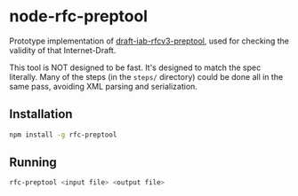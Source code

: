 # node-rfc-preptool

Prototype implementation of
[draft-iab-rfcv3-preptool](https://github.com/paulehoffman/rfcv3-preptool), used
for checking the validity of that Internet-Draft.

This tool is NOT designed to be fast.  It's designed to match the spec
literally.  Many of the steps (in the `steps/` directory) could be done all in
the same pass, avoiding XML parsing and serialization.

## Installation

``` bash
npm install -g rfc-preptool
```

## Running

``` bash
rfc-preptool <input file> <output file>
```
